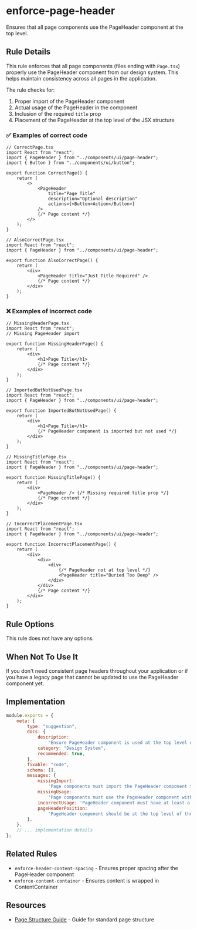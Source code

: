 # enforce-page-header

Ensures that all page components use the PageHeader component at the top level.

## Rule Details

This rule enforces that all page components (files ending with `Page.tsx`) properly use the PageHeader component from our design system. This helps maintain consistency across all pages in the application.

The rule checks for:

1. Proper import of the PageHeader component
2. Actual usage of the PageHeader in the component
3. Inclusion of the required `title` prop
4. Placement of the PageHeader at the top level of the JSX structure

### ✅ Examples of correct code

```tsx
// CorrectPage.tsx
import React from "react";
import { PageHeader } from "../components/ui/page-header";
import { Button } from "../components/ui/button";

export function CorrectPage() {
	return (
		<>
			<PageHeader
				title="Page Title"
				description="Optional description"
				actions={<Button>Action</Button>}
			/>
			{/* Page content */}
		</>
	);
}
```

```tsx
// AlsoCorrectPage.tsx
import React from "react";
import { PageHeader } from "../components/ui/page-header";

export function AlsoCorrectPage() {
	return (
		<div>
			<PageHeader title="Just Title Required" />
			{/* Page content */}
		</div>
	);
}
```

### ❌ Examples of incorrect code

```tsx
// MissingHeaderPage.tsx
import React from "react";
// Missing PageHeader import

export function MissingHeaderPage() {
	return (
		<div>
			<h1>Page Title</h1>
			{/* Page content */}
		</div>
	);
}
```

```tsx
// ImportedButNotUsedPage.tsx
import React from "react";
import { PageHeader } from "../components/ui/page-header";

export function ImportedButNotUsedPage() {
	return (
		<div>
			<h1>Page Title</h1>
			{/* PageHeader component is imported but not used */}
		</div>
	);
}
```

```tsx
// MissingTitlePage.tsx
import React from "react";
import { PageHeader } from "../components/ui/page-header";

export function MissingTitlePage() {
	return (
		<div>
			<PageHeader /> {/* Missing required title prop */}
			{/* Page content */}
		</div>
	);
}
```

```tsx
// IncorrectPlacementPage.tsx
import React from "react";
import { PageHeader } from "../components/ui/page-header";

export function IncorrectPlacementPage() {
	return (
		<div>
			<div>
				<div>
					{/* PageHeader not at top level */}
					<PageHeader title="Buried Too Deep" />
				</div>
			</div>
			{/* Page content */}
		</div>
	);
}
```

## Rule Options

This rule does not have any options.

## When Not To Use It

If you don't need consistent page headers throughout your application or if you have a legacy page that cannot be updated to use the PageHeader component yet.

## Implementation

```js
module.exports = {
	meta: {
		type: "suggestion",
		docs: {
			description:
				"Ensure PageHeader component is used at the top level of page components",
			category: "Design System",
			recommended: true,
		},
		fixable: "code",
		schema: [],
		messages: {
			missingImport:
				'Page components must import the PageHeader component from "../components/ui/page-header"',
			missingUsage:
				'Page components must use the PageHeader component with at least a "title" prop',
			incorrectUsage: 'PageHeader component must have at least a "title" prop',
			pageHeaderPosition:
				"PageHeader component should be at the top level of the JSX structure",
		},
	},
	// ... implementation details
};
```

## Related Rules

- `enforce-header-content-spacing` - Ensures proper spacing after the PageHeader component
- `enforce-content-container` - Ensures content is wrapped in ContentContainer

## Resources

- [Page Structure Guide](../../page-structure-guide.md) - Guide for standard page structure
